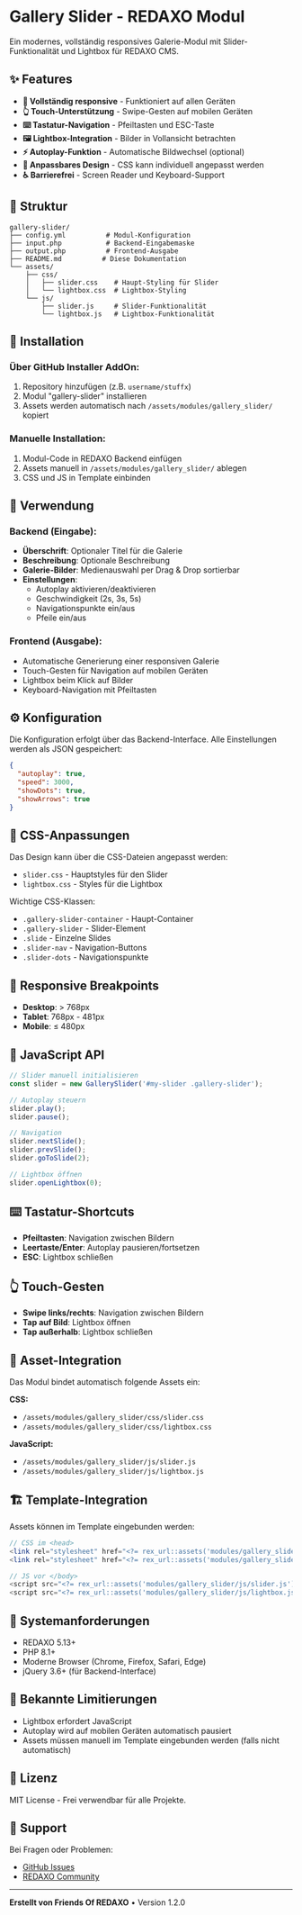 # Gallery Slider - REDAXO Modul

Ein modernes, vollständig responsives Galerie-Modul mit Slider-Funktionalität und Lightbox für REDAXO CMS.

## ✨ Features

- **📱 Vollständig responsive** - Funktioniert auf allen Geräten
- **👆 Touch-Unterstützung** - Swipe-Gesten auf mobilen Geräten
- **⌨️ Tastatur-Navigation** - Pfeiltasten und ESC-Taste
- **🖼️ Lightbox-Integration** - Bilder in Vollansicht betrachten
- **⚡ Autoplay-Funktion** - Automatische Bildwechsel (optional)
- **🎨 Anpassbares Design** - CSS kann individuell angepasst werden
- **♿ Barrierefrei** - Screen Reader und Keyboard-Support

## 📁 Struktur

```
gallery-slider/
├── config.yml          # Modul-Konfiguration
├── input.php           # Backend-Eingabemaske
├── output.php          # Frontend-Ausgabe
├── README.md          # Diese Dokumentation
└── assets/
    ├── css/
    │   ├── slider.css    # Haupt-Styling für Slider
    │   └── lightbox.css  # Lightbox-Styling
    └── js/
        ├── slider.js     # Slider-Funktionalität
        └── lightbox.js   # Lightbox-Funktionalität
```

## 🚀 Installation

### Über GitHub Installer AddOn:
1. Repository hinzufügen (z.B. `username/stuffx`)
2. Modul "gallery-slider" installieren
3. Assets werden automatisch nach `/assets/modules/gallery_slider/` kopiert

### Manuelle Installation:
1. Modul-Code in REDAXO Backend einfügen
2. Assets manuell in `/assets/modules/gallery_slider/` ablegen
3. CSS und JS in Template einbinden

## 📝 Verwendung

### Backend (Eingabe):
- **Überschrift**: Optionaler Titel für die Galerie
- **Beschreibung**: Optionale Beschreibung
- **Galerie-Bilder**: Medienauswahl per Drag & Drop sortierbar
- **Einstellungen**: 
  - Autoplay aktivieren/deaktivieren
  - Geschwindigkeit (2s, 3s, 5s)
  - Navigationspunkte ein/aus
  - Pfeile ein/aus

### Frontend (Ausgabe):
- Automatische Generierung einer responsiven Galerie
- Touch-Gesten für Navigation auf mobilen Geräten
- Lightbox beim Klick auf Bilder
- Keyboard-Navigation mit Pfeiltasten

## ⚙️ Konfiguration

Die Konfiguration erfolgt über das Backend-Interface. Alle Einstellungen werden als JSON gespeichert:

```json
{
  "autoplay": true,
  "speed": 3000,
  "showDots": true,
  "showArrows": true
}
```

## 🎨 CSS-Anpassungen

Das Design kann über die CSS-Dateien angepasst werden:

- `slider.css` - Hauptstyles für den Slider
- `lightbox.css` - Styles für die Lightbox

Wichtige CSS-Klassen:
- `.gallery-slider-container` - Haupt-Container
- `.gallery-slider` - Slider-Element
- `.slide` - Einzelne Slides
- `.slider-nav` - Navigation-Buttons
- `.slider-dots` - Navigationspunkte

## 📱 Responsive Breakpoints

- **Desktop**: > 768px
- **Tablet**: 768px - 481px  
- **Mobile**: ≤ 480px

## 🔧 JavaScript API

```javascript
// Slider manuell initialisieren
const slider = new GallerySlider('#my-slider .gallery-slider');

// Autoplay steuern
slider.play();
slider.pause();

// Navigation
slider.nextSlide();
slider.prevSlide();
slider.goToSlide(2);

// Lightbox öffnen
slider.openLightbox(0);
```

## ⌨️ Tastatur-Shortcuts

- **Pfeiltasten**: Navigation zwischen Bildern
- **Leertaste/Enter**: Autoplay pausieren/fortsetzen
- **ESC**: Lightbox schließen

## 👆 Touch-Gesten

- **Swipe links/rechts**: Navigation zwischen Bildern
- **Tap auf Bild**: Lightbox öffnen
- **Tap außerhalb**: Lightbox schließen

## 🔗 Asset-Integration

Das Modul bindet automatisch folgende Assets ein:

**CSS:**
- `/assets/modules/gallery_slider/css/slider.css`
- `/assets/modules/gallery_slider/css/lightbox.css`

**JavaScript:**
- `/assets/modules/gallery_slider/js/slider.js`
- `/assets/modules/gallery_slider/js/lightbox.js`

## 🏗️ Template-Integration

Assets können im Template eingebunden werden:

```php
// CSS im <head>
<link rel="stylesheet" href="<?= rex_url::assets('modules/gallery_slider/css/slider.css') ?>">
<link rel="stylesheet" href="<?= rex_url::assets('modules/gallery_slider/css/lightbox.css') ?>">

// JS vor </body>
<script src="<?= rex_url::assets('modules/gallery_slider/js/slider.js') ?>"></script>
<script src="<?= rex_url::assets('modules/gallery_slider/js/lightbox.js') ?>"></script>
```

## 🔧 Systemanforderungen

- REDAXO 5.13+
- PHP 8.1+
- Moderne Browser (Chrome, Firefox, Safari, Edge)
- jQuery 3.6+ (für Backend-Interface)

## 🐛 Bekannte Limitierungen

- Lightbox erfordert JavaScript
- Autoplay wird auf mobilen Geräten automatisch pausiert
- Assets müssen manuell im Template eingebunden werden (falls nicht automatisch)

## 📄 Lizenz

MIT License - Frei verwendbar für alle Projekte.

## 👥 Support

Bei Fragen oder Problemen:
- [GitHub Issues](https://github.com/username/stuffx/issues)
- [REDAXO Community](https://www.redaxo.org/community/)

---

**Erstellt von Friends Of REDAXO** • Version 1.2.0

